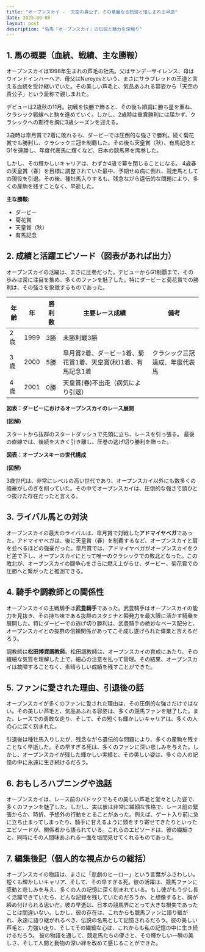 ```yaml
---
title: "オープンスカイ -  天空の貴公子、その華麗なる軌跡と惜しまれる早逝"
date: 2025-09-08
layout: post
description: "名馬『オープンスカイ』の伝説と魅力を深堀り"
---
```


## 1. 馬の概要（血統、戦績、主な勝鞍）

オープンスカイは1998年生まれの芦毛の牡馬。父はサンデーサイレンス、母はウインドインハーヘア、母父はNureyevという、まさにサラブレッドの王道と言える血統を受け継いでいた。その美しい芦毛と、気品あふれる容姿から「天空の貴公子」という愛称で親しまれた。

デビューは2歳秋の11月。初戦を快勝で飾ると、その後も順調に勝ち星を重ね、クラシック戦線へと駒を進めていく。しかし、2歳時は重賞勝利には届かず、クラシックへの期待を胸に3歳シーズンを迎える。

3歳時は皐月賞で2着に敗れるも、ダービーでは圧倒的な強さで勝利。続く菊花賞でも勝利し、クラシック三冠を制覇した。その後も天皇賞（秋）、有馬記念とG1を連勝し、年度代表馬に輝くなど、日本の競馬界を席巻した。

しかし、その輝かしいキャリアは、わずか4歳で幕を閉じることになる。  4歳春の天皇賞（春）を目標に調整されていた最中、予期せぬ病に倒れ、競走馬としての現役を引退。その後、種牡馬入りするも、残念ながら遺伝的な問題により、多くの産駒を残すことなく、早逝した。

**主な勝鞍:**

* ダービー
* 菊花賞
* 天皇賞（秋）
* 有馬記念


## 2. 成績と活躍エピソード（図表があれば出力）

オープンスカイの活躍は、まさに圧巻だった。デビューからG1制覇まで、その歩みは常に注目を集め、多くのファンを魅了した。特にダービーと菊花賞での勝利は、その強さを象徴するものであった。

| 年齢 | 年 | 勝利数 | 主要レース成績 | 備考 |
|---|---|---|---|---|
| 2歳 | 1999 | 3勝 | 未勝利戦3勝 |  |
| 3歳 | 2000 | 5勝 | 皐月賞2着、ダービー1着、菊花賞1着、天皇賞(秋)1着、有馬記念1着 | クラシック三冠達成、年度代表馬 |
| 4歳 | 2001 | 0勝 | 天皇賞(春)不出走（病気により引退） |  |


**図表：ダービーにおけるオープンスカイのレース展開**

**(図解)**

スタートから抜群のスタートダッシュで先頭に立ち、レースを引っ張る。 最後の直線では、後続を大きく引き離し、圧巻の逃げ切り勝利を飾った。


**図表：オープンスキーの世代構成**

**(図解)**

3歳世代は、非常にレベルの高い世代であり、オープンスカイ以外にも数多くの強豪がしのぎを削っていた。その中でオープンスカイは、圧倒的な強さで頭ひとつ抜けた存在だったと言える。


## 3. ライバル馬との対決

オープンスカイの最大のライバルは、皐月賞で対戦した**アドマイヤベガ**であった。アドマイヤベガは、後に天皇賞（春）を制覇するなど、オープンスカイと肩を並べるほどの強豪だった。皐月賞では、アドマイヤベガがオープンスカイをクビ差で下し、オープンスカイにとって唯一のクラシックでの敗北となった。この敗北が、オープンスカイの闘争心をさらに燃え上がらせ、ダービー、菊花賞での圧勝へと繋がったと推測できる。


## 4. 騎手や調教師との関係性

オープンスカイの主戦騎手は**武豊騎手**であった。武豊騎手はオープンスカイの能力を見抜き、その持ち味である抜群のスタミナと瞬発力を最大限に活かす騎乗を展開した。特にダービーでの逃げ切り勝利は、武豊騎手の絶妙なペース配分と、オープンスカイとの抜群の信頼関係があってこそ成し遂げられた偉業と言えるだろう。

調教師は**松田博資調教師**。松田調教師は、オープンスカイの育成にあたり、その繊細な気質を理解した上で、細心の注意を払って管理。その結果、オープンスカイは故障することなく、素晴らしい成績を残すことができた。


## 5. ファンに愛された理由、引退後の話

オープンスカイが多くのファンに愛された理由は、その圧倒的な強さだけではない。その美しい芦毛と、気品あふれる容姿は、多くの競馬ファンを魅了した。また、レースでの勇敢な走り、そして、その短くも輝かしいキャリアは、多くの人の心に深く刻まれた。

引退後は種牡馬入りしたが、残念ながら遺伝的な問題により、多くの産駒を残すことなく早逝した。その早すぎる死は、多くのファンに深い悲しみを与えた。しかし、オープンスカイが残した輝かしい実績と、その美しい姿は、多くの人の記憶の中に永遠に生き続けるだろう。


## 6. おもしろハプニングや逸話

オープンスカイは、レース前のパドックでもその美しい芦毛と堂々とした姿で、多くのファンを魅了した。しかし、実は彼は非常に繊細な性格で、レース前の緊張からか、時折、予想外の行動をとることがあった。例えば、ゲート入り前に急に立ち止まってしまったり、騎手に甘えるように頭をすり寄せてきたりといったエピソードが、関係者から語られている。これらのエピソードは、彼の繊細さと、同時にその人間味あふれる一面を垣間見せてくれるものであった。


## 7. 編集後記（個人的な視点からの総括）

オープンスカイの物語は、まさに「悲劇のヒーロー」という言葉がふさわしい。短くも輝かしいキャリア、そして、その早すぎる死。彼の活躍は、競馬ファンに感動と悲しみを与え、多くの人の記憶に深く刻まれている。もし彼がもう少し長く活躍できていたら、どんな記録を残していたのだろうか、と想像すると、胸が締め付けられる思いだ。彼の早逝は、日本の競馬界にとって大きな損失であったことは間違いない。しかし、彼の存在は、これからも競馬ファンに語り継がれ、永遠に語り継がれるべき、伝説の名馬として記憶されるだろう。彼の美しい芦毛と、力強い走り、そしてその繊細な心は、これからも私の記憶の中に生き続けるだろう。  彼の物語を通して、競走馬たちの儚さと、その輝かしい一瞬の美しさ、そして人間と動物の深い絆を改めて感じることができた。
